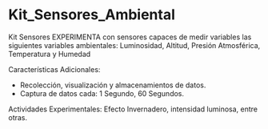# Kit_Sensores_Ambiental

Kit Sensores EXPERIMENTA con sensores capaces de medir variables las siguientes variables ambientales: 
Luminosidad, Altitud, Presión Atmosférica, Temperatura y Humedad

Características Adicionales:
-	Recolección, visualización y almacenamientos de datos.
-	Captura de datos cada: 1 Segundo, 60 Segundos.

Actividades Experimentales: Efecto Invernadero, intensidad luminosa, entre otras.
